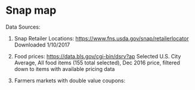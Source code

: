 # Snap map

Data Sources:
1) Snap Retailer Locations: https://www.fns.usda.gov/snap/retailerlocator
Downloaded 1/10/2017

2) Food prices: https://data.bls.gov/cgi-bin/dsrv?ap
Selected U.S. City Average, All food items (155 total selected), Dec 2016 price, filtered down to items with available pricing data

3) Farmers markets with double value coupons:
